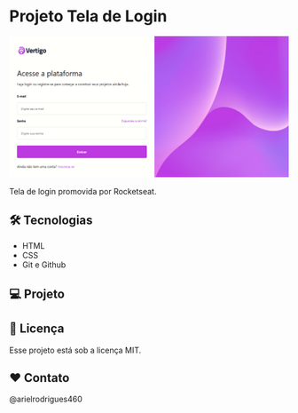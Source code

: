 # Projeto Tela de Login

![preview](./readme/readme.png)

Tela de login promovida por Rocketseat.

## 🛠 Tecnologias

- HTML
- CSS
- Git e Github

## 💻 Projeto

## :memo: Licença

Esse projeto está sob a licença MIT.

## ❤️ Contato

@arielrodrigues460